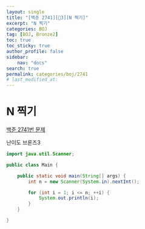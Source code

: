 ```yaml
---
layout:	single
title: "[백준 2741][🤎3][N 찍기]"
excerpt: "N 찍기"
categories: BOJ
tag: [BOJ, Bronze2]
toc: true
toc_sticky: true
author_profile: false
sidebar:
    nav: "docs"
search: true
permalink: categories/boj/2741
# last_modified_at:
---
```


# N 찍기

<a href="https://www.acmicpc.net/problem/2741">백준 2741번 문제</a>

난이도 브론즈3


```java
import java.util.Scanner;

public class Main {

	public static void main(String[] args) {
		int n = new Scanner(System.in).nextInt();

		for (int i = 1; i <= n; ++i) {
			System.out.println(i);
		}
	}

}
```

